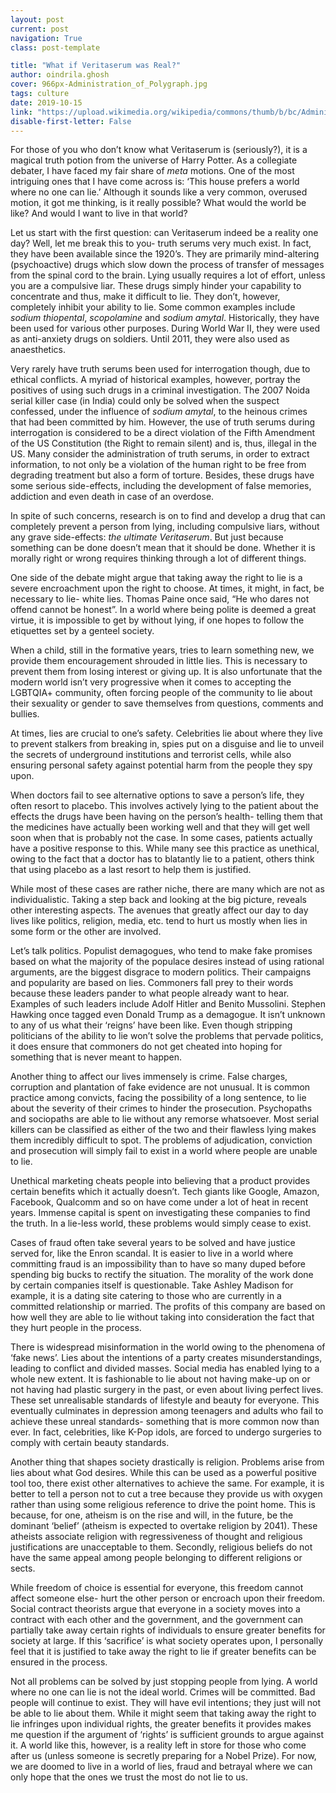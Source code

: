 ```yaml
---
layout: post
current: post
navigation: True
class: post-template

title: "What if Veritaserum was Real?"
author: oindrila.ghosh
cover: 966px-Administration_of_Polygraph.jpg
tags: culture
date: 2019-10-15
link: "https://upload.wikimedia.org/wikipedia/commons/thumb/b/bc/Administration_of_Polygraph.jpg/966px-Administration_of_Polygraph.jpg"
disable-first-letter: False
---
```

For those of you who don’t know what Veritaserum is (seriously?), it is a
magical truth potion from the universe of Harry Potter. As a collegiate debater,
I have faced my fair share of *meta* motions. One of the most intriguing ones
that I have come across is: ‘This house prefers a world where no one can lie.’
Although it sounds like a very common, overused motion, it got me thinking, is
it really possible? What would the world be like? And would I want to live in
that world?

Let us start with the first question: can Veritaserum indeed be a reality one
day? Well, let me break this to you- truth serums very much exist. In fact, they
have been available since the 1920’s. They are primarily mind-altering
(psychoactive) drugs which slow down the process of transfer of messages from
the spinal cord to the brain. Lying usually requires a lot of effort, unless you
are a compulsive liar. These drugs simply hinder your capability to concentrate
and thus, make it difficult to lie. They don’t, however, completely inhibit your
ability to lie. Some common examples include *sodium thiopental*, *scopolamine*
and *sodium amytal*. Historically, they have been used for various other
purposes. During World War II, they were used as anti-anxiety drugs on soldiers.
Until 2011, they were also used as anaesthetics.

Very rarely have truth serums been used for interrogation though, due to ethical
conflicts. A myriad of historical examples, however, portray the positives of
using such drugs in a criminal investigation. The 2007 Noida serial killer case
(in India) could only be solved when the suspect confessed, under the influence
of *sodium amytal*, to the heinous crimes that had been committed by him.
However, the use of truth serums during interrogation is considered to be a
direct violation of the Fifth Amendment of the US Constitution (the Right to
remain silent) and is, thus, illegal in the US. Many consider the administration
of truth serums, in order to extract information, to not only be a violation of
the human right to be free from degrading treatment but also a form of torture.
Besides, these drugs have some serious side-effects, including the development
of false memories, addiction and even death in case of an overdose.

In spite of such concerns, research is on to find and develop a drug that can
completely prevent a person from lying, including compulsive liars, without any
grave side-effects: *the ultimate Veritaserum*. But just because something can
be done doesn’t mean that it should be done. Whether it is morally right or
wrong requires thinking through a lot of different things.

One side of the debate might argue that taking away the right to lie is a severe
encroachment upon the right to choose. At times, it might, in fact, be necessary
to lie- white lies. Thomas Paine once said, “He who dares not offend cannot be
honest”. In a world where being polite is deemed a great virtue, it is
impossible to get by without lying, if one hopes to follow the etiquettes set by
a genteel society.

When a child, still in the formative years, tries to learn something new, we
provide them encouragement shrouded in little lies. This is necessary to prevent
them from losing interest or giving up. It is also unfortunate that the modern
world isn’t very progressive when it comes to accepting the LGBTQIA+ community,
often forcing people of the community to lie about their sexuality or gender to
save themselves from questions, comments and bullies.

At times, lies are crucial to one’s safety. Celebrities lie about where they
live to prevent stalkers from breaking in, spies put on a disguise and lie to
unveil the secrets of underground institutions and terrorist cells, while also
ensuring personal safety against potential harm from the people they spy upon.

When doctors fail to see alternative options to save a person’s life, they often
resort to placebo. This involves actively lying to the patient about the effects
the drugs have been having on the person’s health- telling them that the
medicines have actually been working well and that they will get well soon when
that is probably not the case. In some cases, patients actually have a positive
response to this. While many see this practice as unethical, owing to the fact
that a doctor has to blatantly lie to a patient, others think that using placebo
as a last resort to help them is justified.

While most of these cases are rather niche, there are many which are not as
individualistic. Taking a step back and looking at the big picture, reveals
other interesting aspects. The avenues that greatly affect our day to day lives
like politics, religion, media, etc. tend to hurt us mostly when lies in some
form or the other are involved.

Let’s talk politics. Populist demagogues, who tend to make fake promises based
on what the majority of the populace desires instead of using rational
arguments, are the biggest disgrace to modern politics. Their campaigns and
popularity are based on lies. Commoners fall prey to their words because these
leaders pander to what people already want to hear. Examples of such leaders
include Adolf Hitler and Benito Mussolini. Stephen Hawking once tagged even
Donald Trump as a demagogue. It isn’t unknown to any of us what their ‘reigns’
have been like. Even though stripping politicians of the ability to lie won’t
solve the problems that pervade politics, it does ensure that commoners do not
get cheated into hoping for something that is never meant to happen.

Another thing to affect our lives immensely is crime. False charges, corruption
and plantation of fake evidence are not unusual. It is common practice among
convicts, facing the possibility of a long sentence, to lie about the severity
of their crimes to hinder the prosecution. Psychopaths and sociopaths are able
to lie without any remorse whatsoever. Most serial killers can be classified as
either of the two and their flawless lying makes them incredibly difficult to
spot. The problems of adjudication, conviction and prosecution will simply fail
to exist in a world where people are unable to lie.

Unethical marketing cheats people into believing that a product provides certain
benefits which it actually doesn’t. Tech giants like Google, Amazon, Facebook,
Qualcomm and so on have come under a lot of heat in recent years. Immense
capital is spent on investigating these companies to find the truth. In a
lie-less world, these problems would simply cease to exist.

Cases of fraud often take several years to be solved and have justice served
for, like the Enron scandal. It is easier to live in a world where committing
fraud is an impossibility than to have so many duped before spending big bucks
to rectify the situation. The morality of the work done by certain companies
itself is questionable. Take Ashley Madison for example, it is a dating site
catering to those who are currently in a committed relationship or married. The
profits of this company are based on how well they are able to lie without
taking into consideration the fact that they hurt people in the process.

There is widespread misinformation in the world owing to the phenomena of ‘fake
news’. Lies about the intentions of a party creates misunderstandings, leading
to conflict and divided masses. Social media has enabled lying to a whole new
extent. It is fashionable to lie about not having make-up on or not having had
plastic surgery in the past, or even about living perfect lives. These set
unrealisable standards of lifestyle and beauty for everyone. This eventually
culminates in depression among teenagers and adults who fail to achieve these
unreal standards- something that is more common now than ever. In fact,
celebrities, like K-Pop idols, are forced to undergo surgeries to comply with
certain beauty standards.

Another thing that shapes society drastically is religion. Problems arise from
lies about what God desires. While this can be used as a powerful positive tool
too, there exist other alternatives to achieve the same. For example, it is
better to tell a person not to cut a tree because they provide us with oxygen
rather than using some religious reference to drive the point home. This is
because, for one, atheism is on the rise and will, in the future, be the
dominant ‘belief’ (atheism is expected to overtake religion by 2041). These
atheists associate religion with regressiveness of thought and religious
justifications are unacceptable to them. Secondly, religious beliefs do not have
the same appeal among people belonging to different religions or sects.

While freedom of choice is essential for everyone, this freedom cannot affect
someone else- hurt the other person or encroach upon their freedom. Social
contract theorists argue that everyone in a society moves into a contract with
each other and the government, and the government can partially take away
certain rights of individuals to ensure greater benefits for society at large.
If this ‘sacrifice’ is what society operates upon, I personally feel that it is
justified to take away the right to lie if greater benefits can be ensured in
the process.  

Not all problems can be solved by just stopping people from lying. A world where
no one can lie is not the ideal world. Crimes will be committed. Bad people will
continue to exist. They will have evil intentions; they just will not be able to
lie about them. While it might seem that taking away the right to lie infringes
upon individual rights, the greater benefits it provides makes me question if
the argument of ‘rights’ is sufficient grounds to argue against it. A world like
this, however, is a reality left in store for those who come after us (unless
someone is secretly preparing for a Nobel Prize). For now, we are doomed to live
in a world of lies, fraud and betrayal where we can only hope that the ones we
trust the most do not lie to us.
